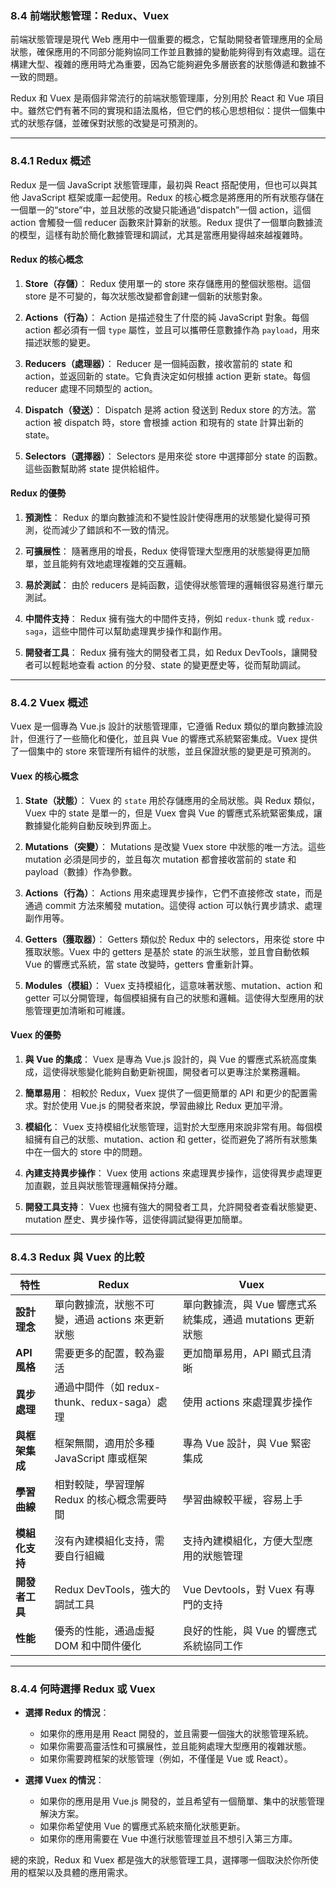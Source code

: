 ### **8.4 前端狀態管理：Redux、Vuex**

前端狀態管理是現代 Web 應用中一個重要的概念，它幫助開發者管理應用的全局狀態，確保應用的不同部分能夠協同工作並且數據的變動能夠得到有效處理。這在構建大型、複雜的應用時尤為重要，因為它能夠避免多層嵌套的狀態傳遞和數據不一致的問題。

Redux 和 Vuex 是兩個非常流行的前端狀態管理庫，分別用於 React 和 Vue 項目中。雖然它們有著不同的實現和語法風格，但它們的核心思想相似：提供一個集中式的狀態存儲，並確保對狀態的改變是可預測的。

---

### **8.4.1 Redux 概述**

Redux 是一個 JavaScript 狀態管理庫，最初與 React 搭配使用，但也可以與其他 JavaScript 框架或庫一起使用。Redux 的核心概念是將應用的所有狀態存儲在一個單一的“store”中，並且狀態的改變只能通過“dispatch”一個 action，這個 action 會觸發一個 reducer 函數來計算新的狀態。Redux 提供了一個單向數據流的模型，這樣有助於簡化數據管理和調試，尤其是當應用變得越來越複雜時。

#### **Redux 的核心概念**

1. **Store（存儲）**：
   Redux 使用單一的 store 來存儲應用的整個狀態樹。這個 store 是不可變的，每次狀態改變都會創建一個新的狀態對象。

2. **Actions（行為）**：
   Action 是描述發生了什麼的純 JavaScript 對象。每個 action 都必須有一個 `type` 屬性，並且可以攜帶任意數據作為 `payload`，用來描述狀態的變更。

3. **Reducers（處理器）**：
   Reducer 是一個純函數，接收當前的 state 和 action，並返回新的 state。它負責決定如何根據 action 更新 state。每個 reducer 處理不同類型的 action。

4. **Dispatch（發送）**：
   Dispatch 是將 action 發送到 Redux store 的方法。當 action 被 dispatch 時，store 會根據 action 和現有的 state 計算出新的 state。

5. **Selectors（選擇器）**：
   Selectors 是用來從 store 中選擇部分 state 的函數。這些函數幫助將 state 提供給組件。

#### **Redux 的優勢**

1. **預測性**：
   Redux 的單向數據流和不變性設計使得應用的狀態變化變得可預測，從而減少了錯誤和不一致的情況。

2. **可擴展性**：
   隨著應用的增長，Redux 使得管理大型應用的狀態變得更加簡單，並且能夠有效地處理複雜的交互邏輯。

3. **易於測試**：
   由於 reducers 是純函數，這使得狀態管理的邏輯很容易進行單元測試。

4. **中間件支持**：
   Redux 擁有強大的中間件支持，例如 `redux-thunk` 或 `redux-saga`，這些中間件可以幫助處理異步操作和副作用。

5. **開發者工具**：
   Redux 擁有強大的開發者工具，如 Redux DevTools，讓開發者可以輕鬆地查看 action 的分發、state 的變更歷史等，從而幫助調試。

---

### **8.4.2 Vuex 概述**

Vuex 是一個專為 Vue.js 設計的狀態管理庫，它遵循 Redux 類似的單向數據流設計，但進行了一些簡化和優化，並且與 Vue 的響應式系統緊密集成。Vuex 提供了一個集中的 store 來管理所有組件的狀態，並且保證狀態的變更是可預測的。

#### **Vuex 的核心概念**

1. **State（狀態）**：
   Vuex 的 `state` 用於存儲應用的全局狀態。與 Redux 類似，Vuex 中的 state 是單一的，但是 Vuex 會與 Vue 的響應式系統緊密集成，讓數據變化能夠自動反映到界面上。

2. **Mutations（突變）**：
   Mutations 是改變 Vuex store 中狀態的唯一方法。這些 mutation 必須是同步的，並且每次 mutation 都會接收當前的 state 和 payload（數據）作為參數。

3. **Actions（行為）**：
   Actions 用來處理異步操作，它們不直接修改 state，而是通過 commit 方法來觸發 mutation。這使得 action 可以執行異步請求、處理副作用等。

4. **Getters（獲取器）**：
   Getters 類似於 Redux 中的 selectors，用來從 store 中獲取狀態。Vuex 中的 getters 是基於 state 的派生狀態，並且會自動依賴 Vue 的響應式系統，當 state 改變時，getters 會重新計算。

5. **Modules（模組）**：
   Vuex 支持模組化，這意味著狀態、mutation、action 和 getter 可以分開管理，每個模組擁有自己的狀態和邏輯。這使得大型應用的狀態管理更加清晰和可維護。

#### **Vuex 的優勢**

1. **與 Vue 的集成**：
   Vuex 是專為 Vue.js 設計的，與 Vue 的響應式系統高度集成，這使得狀態變化能夠自動更新視圖，開發者可以更專注於業務邏輯。

2. **簡單易用**：
   相較於 Redux，Vuex 提供了一個更簡單的 API 和更少的配置需求。對於使用 Vue.js 的開發者來說，學習曲線比 Redux 更加平滑。

3. **模組化**：
   Vuex 支持模組化狀態管理，這對於大型應用來說非常有用。每個模組擁有自己的狀態、mutation、action 和 getter，從而避免了將所有狀態集中在一個大的 store 中的問題。

4. **內建支持異步操作**：
   Vuex 使用 actions 來處理異步操作，這使得異步處理更加直觀，並且與狀態管理邏輯保持分離。

5. **開發工具支持**：
   Vuex 也擁有強大的開發者工具，允許開發者查看狀態變更、mutation 歷史、異步操作等，這使得調試變得更加簡單。

---

### **8.4.3 Redux 與 Vuex 的比較**

| 特性             | **Redux**                                  | **Vuex**                                  |
|------------------|--------------------------------------------|-------------------------------------------|
| **設計理念**      | 單向數據流，狀態不可變，通過 actions 來更新狀態 | 單向數據流，與 Vue 響應式系統集成，通過 mutations 更新狀態 |
| **API 風格**      | 需要更多的配置，較為靈活                 | 更加簡單易用，API 顯式且清晰             |
| **異步處理**      | 通過中間件（如 redux-thunk、redux-saga）處理 | 使用 actions 來處理異步操作              |
| **與框架集成**    | 框架無關，適用於多種 JavaScript 庫或框架 | 專為 Vue 設計，與 Vue 緊密集成            |
| **學習曲線**      | 相對較陡，學習理解 Redux 的核心概念需要時間 | 學習曲線較平緩，容易上手                  |
| **模組化支持**    | 沒有內建模組化支持，需要自行組織           | 支持內建模組化，方便大型應用的狀態管理    |
| **開發者工具**    | Redux DevTools，強大的調試工具            | Vue Devtools，對 Vuex 有專門的支持        |
| **性能**          | 優秀的性能，通過虛擬 DOM 和中間件優化      | 良好的性能，與 Vue 的響應式系統協同工作   |

---

### **8.4.4 何時選擇 Redux 或 Vuex**

- **選擇 Redux 的情況**：
  - 如果你的應用是用 React 開發的，並且需要一個強大的狀態管理系統。
  - 如果你需要高靈活性和可擴展性，並且能夠處理大型應用的複雜狀態。
  - 如果你需要跨框架的狀態管理（例如，不僅僅是 Vue 或 React）。

- **選擇 Vuex 的情況**：
  - 如果你的應用是用 Vue.js 開發的，並且希望有一個簡單、集中的狀態管理解決方案。
  - 如果你希望使用 Vue 的響應式系統來簡化狀態更新。
  - 如果你的應用需要在 Vue 中進行狀態管理並且不想引入第三方庫。

總的來說，Redux 和 Vuex 都是強大的狀態管理工具，選擇哪一個取決於你所使用的框架以及具體的應用需求。
